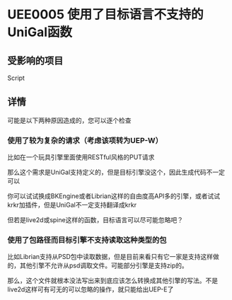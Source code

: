 # UEE0005 使用了目标语言不支持的UniGal函数

## 受影响的项目

Script

## 详情

可能是以下两种原因造成的，您可以逐个检查

### 使用了较为复杂的请求（考虑该项转为UEP-W）

比如在一个玩具引擎里面使用RESTful风格的PUT请求

那么这个需求是UniGal支持定义的，但是目标引擎没这个，因此生成代码不一定可以

你可以试试换成BKEngine或者Librian这样的自由度高API多的引擎，或者试试krkr加插件，但是UniGal不一定支持翻译成krkr

但若是live2d或spine这样的函数，目标语言可以尽可能忽略吧？

### 使用了包路径而目标引擎不支持读取这种类型的包

比如Librian支持从PSD包中读取数据，但是目前来看只有它一家是支持这样做的，其他引擎不允许从psd调取文件。可能部分引擎是支持zip的。

那么，这个文件就根本没法写出来到底应该怎么转换成其他引擎的写法。不是live2d这样可有可无的可以忽略的操作，就只能给出UEP-E了

